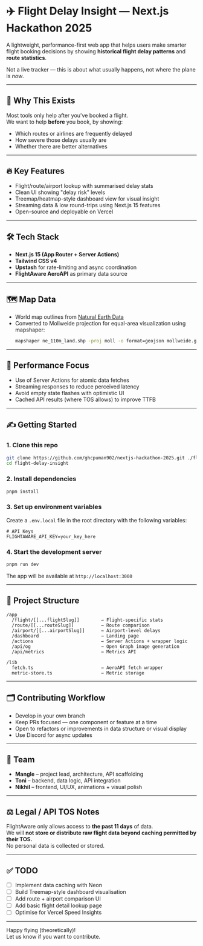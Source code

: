 # ✈️ Flight Delay Insight — Next.js Hackathon 2025

A lightweight, performance-first web app that helps users make smarter flight booking decisions by showing **historical flight delay patterns** and **route statistics**.  

Not a live tracker — this is about what usually happens, not where the plane is *now*.

---

## 🧠 Why This Exists

Most tools only help after you've booked a flight.  
We want to help **before** you book, by showing:
- Which routes or airlines are frequently delayed
- How severe those delays usually are
- Whether there are better alternatives

---

## 🔥 Key Features

- Flight/route/airport lookup with summarised delay stats  
- Clean UI showing "delay risk" levels  
- Treemap/heatmap-style dashboard view for visual insight  
- Streaming data & low round-trips using Next.js 15 features  
- Open-source and deployable on Vercel  

---

## 🛠 Tech Stack

- **Next.js 15 (App Router + Server Actions)**  
- **Tailwind CSS v4**  
- **Upstash** for rate-limiting and async coordination  
- **FlightAware AeroAPI** as primary data source  

---

## 🗺️ Map Data

- World map outlines from [Natural Earth Data](https://www.naturalearthdata.com/downloads/110m-physical-vectors/)
- Converted to Mollweide projection for equal-area visualization using mapshaper:
  ```bash
  mapshaper ne_110m_land.shp -proj moll -o format=geojson mollweide.geo.json
  ```

---

## 🧪 Performance Focus

- Use of Server Actions for atomic data fetches  
- Streaming responses to reduce perceived latency  
- Avoid empty state flashes with optimistic UI  
- Cached API results (where TOS allows) to improve TTFB

---

## ✍️ Getting Started

### 1. Clone this repo

```bash
git clone https://github.com/ghcpuman902/nextjs-hackathon-2025.git ./flight-delay-insight
cd flight-delay-insight
```

### 2. Install dependencies

```bash
pnpm install
```

### 3. Set up environment variables

Create a `.env.local` file in the root directory with the following variables:

```env
# API Keys
FLIGHTAWARE_API_KEY=your_key_here
```

### 4. Start the development server

```bash
pnpm run dev
```

The app will be available at `http://localhost:3000`

---

## 🧱 Project Structure

```
/app
  /flight/[[...flightSlug]]        → Flight-specific stats
  /route/[[...routeSlug]]          → Route comparison
  /airport/[[...airportSlug]]      → Airport-level delays
  /dashboard                       → Landing page
  /actions                         → Server Actions + wrapper logic
  /api/og                          → Open Graph image generation
  /api/metrics                     → Metrics API

/lib
  fetch.ts                         → AeroAPI fetch wrapper
  metric-store.ts                  → Metric storage
```

---

## 🗂 Contributing Workflow

- Develop in your own branch  
- Keep PRs focused — one component or feature at a time  
- Open to refactors or improvements in data structure or visual display  
- Use Discord for async updates

---

## 📅 Team

- **Mangle** – project lead, architecture, API scaffolding  
- **Toni** – backend, data logic, API integration  
- **Nikhil** – frontend, UI/UX, animations + visual polish  

---

## ⚖️ Legal / API TOS Notes

FlightAware only allows access to **the past 11 days** of data.  
We will **not store or distribute raw flight data beyond caching permitted by their TOS.**  
No personal data is collected or stored.

---

## ✅ TODO

- [ ] Implement data caching with Neon  
- [ ] Build Treemap-style dashboard visualisation  
- [ ] Add route + airport comparison UI  
- [ ] Add basic flight detail lookup page  
- [ ] Optimise for Vercel Speed Insights

---

Happy flying (theoretically)!  
Let us know if you want to contribute.
